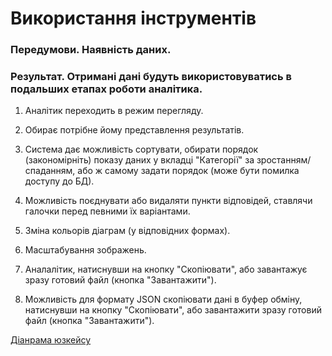 # Використання інструментів

### Передумови. Наявність даних.

### Результат. Отримані дані будуть використовуватись в подальших етапах роботи аналітика.

1. Аналітик переходить в режим перегляду.

2. Обирає потрібне йому представлення результатів.

3. Система дає можливість сортувати, обирати порядок (закономірніть) показу даних у вкладці "Категорії" за зростанням/спаданням, або ж самому задати порядок (може бути помилка доступу до БД).

4. Можливість поєднувати або видаляти пункти відповідей, ставлячи галочки перед певними їх варіантами.

5. Зміна кольорів діаграм (у відповідних формах).

6. Масштабування зображень.

7. Аналалітик, натиснувши на кнопку "Скопіювати", або завантажує зразу готовий файл (кнопка "Завантажити").

8. Можливість для формату JSON скопіювати дані в буфер обміну, натиснувши на кнопку "Скопіювати", або завантажити зразу готовий файл (кнопка "Завантажити").

[Діанрама юзкейсу](https://github.com/ip-85/System-Dynamics/blob/master/Doc/UMLDiagrams/scenarios/analyst/Diagrams/UC2%20-%20Analysis%20Tools.md)
